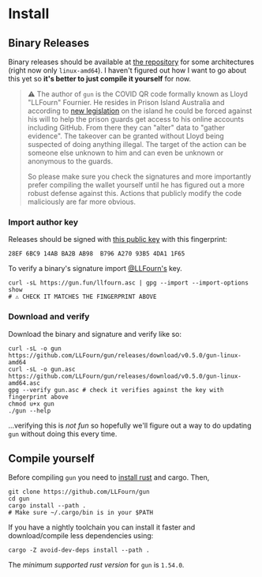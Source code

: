 # Install

## Binary Releases
    
Binary releases should be available at [the repository](https://github.com/LLFourn/gun/releases) for some architectures (right now only `linux-amd64`).
I haven't figured out how I want to go about this yet so **it's better to just compile it yourself** for now.

> ⚠️ The author of `gun` is the COVID QR code formally known as Lloyd "LLFourn" Fournier.
> He resides in Prison Island Australia and according to [new legislation] on the island he could be forced against his will to help the prison guards get access to his online accounts including GitHub.
> From there they can "alter" data to "gather evidence".
> The takeover can be granted without Lloyd being suspected of doing anything illegal.
> The target of the action can be someone else unknown to him and can even be unknown or anonymous to the guards.
>
> So please make sure you check the signatures and more importantly prefer compiling the wallet yourself until he has figured out a more robust defense against this.
> Actions that publicly modify the code maliciously are far more obvious.

### Import author key
Releases should be signed with [this public key](./llfourn-public-key.asc) with this fingerprint:

```
28EF 6BC9 14AB BA2B AB98  B796 A270 93B5 4DA1 1F65
```

To verify a binary's signature import <a href="https://twitter.com/LLFourn">@LLFourn's</a> key.

```
curl -sL https://gun.fun/llfourn.asc | gpg --import --import-options show
# ⚠️ CHECK IT MATCHES THE FINGERPRINT ABOVE
```

### Download and verify 

Download the binary and signature and verify like so:

```
curl -sL -o gun https://github.com/LLFourn/gun/releases/download/v0.5.0/gun-linux-amd64
curl -sL -o gun.asc https://github.com/LLFourn/gun/releases/download/v0.5.0/gun-linux-amd64.asc
gpg --verify gun.asc # check it verifies against the key with fingerprint above
chmod u+x gun
./gun --help
```

...verifying this is *not fun* so hopefully we'll figure out a way to do updating `gun` without doing this every time.

## Compile yourself 

Before compiling `gun` you need to [install rust](https://www.rust-lang.org/tools/install) and cargo.
Then,

```
git clone https://github.com/LLFourn/gun
cd gun
cargo install --path .
# Make sure ~/.cargo/bin is in your $PATH
```

If you have a nightly toolchain you can install it faster and download/compile less dependencies using:

```
cargo -Z avoid-dev-deps install --path .
```

The *minimum supported rust version* for `gun` is `1.54.0`.

[new legislation]: https://parlinfo.aph.gov.au/parlInfo/download/legislation/bills/r6623_aspassed/toc_pdf/20144b01.pdf;fileType=application%2Fpdf




